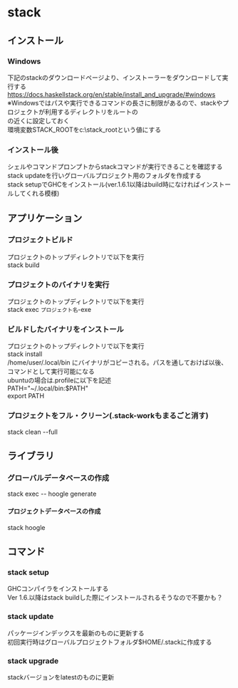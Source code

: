 # stack
## インストール
### Windows
下記のstackのダウンロードページより、インストーラーをダウンロードして実行する<br>
https://docs.haskellstack.org/en/stable/install_and_upgrade/#windows
※Windowsではパスや実行できるコマンドの長さに制限があるので、stackやプロジェクトが利用するディレクトリをルートの<br>
の近くに設定しておく<br>
環境変数STACK_ROOTをc:\stack_rootという値にする<br>

### インストール後
シェルやコマンドプロンプトからstackコマンドが実行できることを確認する<br>
stack updateを行いグローバルプロジェクト用のフォルダを作成する<br>
stack setupでGHCをインストール(ver.1.6.1以降はbuild時になければインストールしてくれる模様)<br>

## アプリケーション
### プロジェクトビルド
プロジェクトのトップディレクトリで以下を実行<br>
stack build

### プロジェクトのバイナリを実行
プロジェクトのトップディレクトリで以下を実行<br>
stack exec `プロジェクト名`-exe

### ビルドしたバイナリをインストール
プロジェクトのトップディレクトリで以下を実行<br>
stack install<br>
/home/user/.local/bin にバイナリがコピーされる。パスを通しておけば以後、コマンドとして実行可能になる<br>
ubuntuの場合は.profileに以下を記述<br>
PATH="~/.local/bin:$PATH"<br>
export PATH<br>

### プロジェクトをフル・クリーン(.stack-workもまるごと消す)
stack clean --full

## ライブラリ
### グローバルデータベースの作成
stack exec -- hoogle generate

#### プロジェクトデータベースの作成
stack hoogle

## コマンド
### stack setup
GHCコンパイラをインストールする<br>
Ver 1.6.以降はstack buildした際にインストールされるそうなので不要かも？<br>
### stack update
パッケージインデックスを最新のものに更新する<br>
初回実行時はグローバルプロジェクトフォルダ$HOME/.stackに作成する<br>
### stack upgrade
stackバージョンをlatestのものに更新
